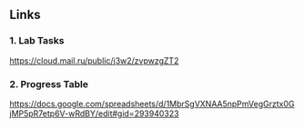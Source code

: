 ## Links

### 1. Lab Tasks

https://cloud.mail.ru/public/j3w2/zvpwzgZT2

### 2. Progress Table

https://docs.google.com/spreadsheets/d/1MbrSgVXNAA5npPmVegGrztx0GjMP5pR7etp6V-wRdBY/edit#gid=293940323